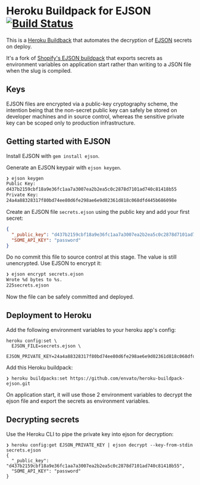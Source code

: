# Heroku Buildpack for EJSON [![Build Status](https://travis-ci.org/envato/heroku-buildpack-ejson.svg?branch=master)](https://travis-ci.org/envato/heroku-buildpack-ejson)

This is a [Heroku Buildback](http://devcenter.heroku.com/articles/buildpacks) that automates the decryption of
[EJSON](https://github.com/Shopify/ejson) secrets on deploy.

It's a fork of [Shopify's EJSON buildpack](https://github.com/Shopify/ejson) that exports secrets as environment
variables on application start rather than writing to a JSON file when the slug is compiled.

## Keys

EJSON files are encrypted via a public-key cryptography scheme, the intention being that the non-secret public key
can safely be stored on developer machines and in source control, whereas the sensitive private key can be scoped
only to production infrastructure.

## Getting started with EJSON

Install EJSON with `gem install ejson`.

Generate an EJSON keypair with `ejson keygen`.

```bash
❯ ejson keygen
Public Key:
d437b2159cbf18a9e36fc1aa7a3007ea2b2ea5c0c2878d7101ad740c81418b55
Private Key:
24a4a88328317f80bd74ee80d6fe298ae6e9d02361d818c068dfd445b686098e
```

Create an EJSON file `secrets.ejson` using the public key and add your first secret:

```json
{
  "_public_key": "d437b2159cbf18a9e36fc1aa7a3007ea2b2ea5c0c2878d7101ad740c81418b55",
  "SOME_API_KEY": "password"
}
```

Do no commit this file to source control at this stage. The value is still unencrypted. Use EJSON to encrypt it:

```bash
❯ ejson encrypt secrets.ejson
Wrote %d bytes to %s.
225secrets.ejson
```

Now the file can be safely committed and deployed.

## Deployment to Heroku

Add the following environment variables to your heroku app's config:

```
heroku config:set \
  EJSON_FILE=secrets.ejson \
  EJSON_PRIVATE_KEY=24a4a88328317f80bd74ee80d6fe298ae6e9d02361d818c068dfd445b686098e
```

Add this Heroku buildpack:

```
❯ heroku buildpacks:set https://github.com/envato/heroku-buildpack-ejson.git
```

On application start, it will use those 2 environment variables to decrypt the ejson file and export the secrets
as environment variables.

## Decrypting secrets

Use the Heroku CLI to pipe the private key into ejson for decryption:

```
❯ heroku config:get EJSON_PRIVATE_KEY | ejson decrypt --key-from-stdin secrets.ejson
{
  "_public_key": "d437b2159cbf18a9e36fc1aa7a3007ea2b2ea5c0c2878d7101ad740c81418b55",
  "SOME_API_KEY": "password"
}
```
